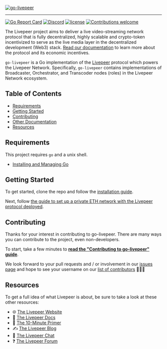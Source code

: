 <!-- show-on-docup
<br />
-->

[![go-livepeer](https://user-images.githubusercontent.com/555740/117340053-78210e80-ae6e-11eb-892c-d98085fe6824.png)](https://github.com/livepeer/go-livepeer)

---
[![Go Report Card](https://goreportcard.com/badge/github.com/livepeer/go-livepeer)](https://goreportcard.com/report/github.com/livepeer/go-livepeer)
[![Discord](https://img.shields.io/discord/423160867534929930.svg?style=flat-square)](https://discord.gg/7wRSUGX)
[![license](https://img.shields.io/badge/license-MIT-blue.svg?style=flat-square)](LICENSE.md)
[![Contributions welcome](https://img.shields.io/badge/contributions-welcome-orange.svg?style=flat-square)](CONTRIBUTING.md)

The Livepeer project aims to deliver a live video-streaming network protocol
that is fully decentralized, highly scalable and crypto-token incentivized to
serve as the live media layer in the decentralized development (Web3) stack.
[Read our documentation](https://docs.livepeer.org/protocol/overview) to learn more about the protocol and its economic incentives.

`go-livepeer` is a Go implementation of the [Livepeer](https://livepeer.org) protocol which powers the Livepeer Network. Specifically, `go-livepeer` contains implementations of Broadcaster, Orchestrator, and Transcoder nodes (roles) in the Livepeer Network ecosystem.

<!-- hide-on-docup-start -->

## Table of Contents

- [Requirements](#requirements)
- [Getting Started](#getting-started)
- [Contributing](#contributing)
- [Other Documentation](#documentation)
- [Resources](#resources)

<!-- hide-on-docup-stop -->

## Requirements

This project requires `go` and a unix shell.

- [Installing and Managing Go](doc/go.md)


## Getting Started

To get started, clone the repo and follow the [installation guide](https://docs.livepeer.org/installation/install-livepeer/installing-for-development#build-and-install).

Next, follow [the guide to set up a private ETH network with the Livepeer protocol deployed](cmd/devtool/README.md).

## Contributing

Thanks for your interest in contributing to go-livepeer. There are many ways you can contribute to the project, even non-developers.

To start, take a few minutes to **[read the "Contributing to go-livepeer" guide](CONTRIBUTING.md)**.

We look forward to your pull requests and / or involvement in our
[issues page](https://github.com/livepeer/go-livepeer/issues) and hope to see
your username on our
[list of contributors](https://github.com/livepeer/go-livepeer/graphs/contributors)
🎉🎉🎉

## Resources

To get a full idea of what Livepeer is about, be sure to take a look at these
other resources:

- 🌐 [The Livepeer Website](https://livepeer.org)
- 📖 [The Livepeer Docs](https://livepeer.org/docs)
- 🔭 [The 10-Minute Primer](https://livepeer.org/primer/)
- ✍ [The Livepeer Blog](https://medium.com/livepeer-blog)
- 💬 [The Livepeer Chat](https://discord.gg/uaPhtyrWsF)
- ❓ [The Livepeer Forum](https://forum.livepeer.org/)

